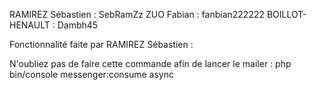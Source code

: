 RAMIREZ Sébastien : SebRamZz 
ZUO Fabian : fanbian222222
BOILLOT-HENAULT : Dambh45

Fonctionnalité faite par RAMIREZ Sébastien :



N'oubliez pas de faire cette commande afin de lancer le mailer : php bin/console messenger:consume async
